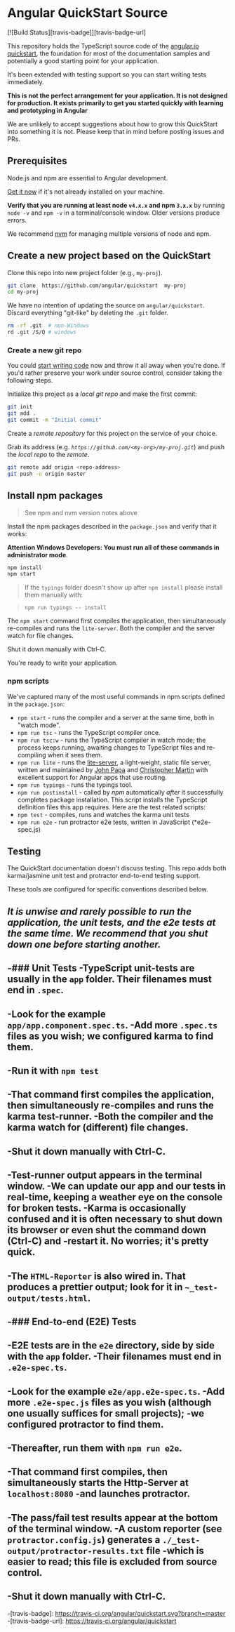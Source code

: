 # Angular QuickStart Source
[![Build Status][travis-badge]][travis-badge-url]

This repository holds the TypeScript source code of the [angular.io quickstart](https://angular.io/docs/ts/latest/quickstart.html),
the foundation for most of the documentation samples and potentially a good starting point for your application.

It's been extended with testing support so you can start writing tests immediately.

**This is not the perfect arrangement for your application. It is not designed for production.
It exists primarily to get you started quickly with learning and prototyping in Angular**

We are unlikely to accept suggestions about how to grow this QuickStart into something it is not.
Please keep that in mind before posting issues and PRs.

## Prerequisites

Node.js and npm are essential to Angular development. 
    
<a href="https://docs.npmjs.com/getting-started/installing-node" target="_blank" title="Installing Node.js and updating npm">
Get it now</a> if it's not already installed on your machine.
 
**Verify that you are running at least node `v4.x.x` and npm `3.x.x`**
by running `node -v` and `npm -v` in a terminal/console window.
Older versions produce errors.

We recommend [nvm](https://github.com/creationix/nvm) for managing multiple versions of node and npm.

## Create a new project based on the QuickStart

Clone this repo into new project folder (e.g., `my-proj`).
```bash
git clone  https://github.com/angular/quickstart  my-proj
cd my-proj
```

We have no intention of updating the source on `angular/quickstart`.
Discard everything "git-like" by deleting the `.git` folder.
```bash
rm -rf .git  # non-Windows
rd .git /S/Q # windows
```

### Create a new git repo
You could [start writing code](#start-development) now and throw it all away when you're done.
If you'd rather preserve your work under source control, consider taking the following steps.

Initialize this project as a *local git repo* and make the first commit:
```bash
git init
git add .
git commit -m "Initial commit"
```

Create a *remote repository* for this project on the service of your choice.

Grab its address (e.g. *`https://github.com/<my-org>/my-proj.git`*) and push the *local repo* to the *remote*.
```bash
git remote add origin <repo-address>
git push -u origin master
```
## Install npm packages

> See npm and nvm version notes above

Install the npm packages described in the `package.json` and verify that it works:

**Attention Windows Developers:  You must run all of these commands in administrator mode**.

```bash
npm install
npm start
```

> If the `typings` folder doesn't show up after `npm install` please install them manually with:

> `npm run typings -- install`

The `npm start` command first compiles the application, 
then simultaneously re-compiles and runs the `lite-server`.
Both the compiler and the server watch for file changes.

Shut it down manually with Ctrl-C.

You're ready to write your application.

### npm scripts

We've captured many of the most useful commands in npm scripts defined in the `package.json`:

* `npm start` - runs the compiler and a server at the same time, both in "watch mode".
* `npm run tsc` - runs the TypeScript compiler once.
* `npm run tsc:w` - runs the TypeScript compiler in watch mode; the process keeps running, awaiting changes to TypeScript files and re-compiling when it sees them.
* `npm run lite` - runs the [lite-server](https://www.npmjs.com/package/lite-server), a light-weight, static file server, written and maintained by
[John Papa](https://github.com/johnpapa) and
[Christopher Martin](https://github.com/cgmartin)
with excellent support for Angular apps that use routing.
* `npm run typings` - runs the typings tool.
* `npm run postinstall` - called by *npm* automatically *after* it successfully completes package installation. This script installs the TypeScript definition files this app requires.
Here are the test related scripts:
* `npm test` - compiles, runs and watches the karma unit tests
* `npm run e2e` - run protractor e2e tests, written in JavaScript (*e2e-spec.js)

## Testing

The QuickStart documentation doesn't discuss testing.
This repo adds both karma/jasmine unit test and protractor end-to-end testing support.

These tools are configured for specific conventions described below.

*It is unwise and rarely possible to run the application, the unit tests, and the e2e tests at the same time.
We recommend that you shut down one before starting another.*
-
 -### Unit Tests
 -TypeScript unit-tests are usually in the `app` folder. Their filenames must end in `.spec`.
 -
 -Look for the example `app/app.component.spec.ts`.
 -Add more `.spec.ts` files as you wish; we configured karma to find them.
 -
 -Run it with `npm test`
 -
 -That command first compiles the application, then simultaneously re-compiles and runs the karma test-runner.
 -Both the compiler and the karma watch for (different) file changes.
 -
 -Shut it down manually with Ctrl-C.
 -
 -Test-runner output appears in the terminal window.
 -We can update our app and our tests in real-time, keeping a weather eye on the console for broken tests.
 -Karma is occasionally confused and it is often necessary to shut down its browser or even shut the command down (Ctrl-C) and
 -restart it. No worries; it's pretty quick.
 -
 -The `HTML-Reporter` is also wired in. That produces a prettier output; look for it in `~_test-output/tests.html`.
 -
 -### End-to-end (E2E) Tests
 -
 -E2E tests are in the `e2e` directory, side by side with the `app` folder.
 -Their filenames must end in `.e2e-spec.ts`.
 -
 -Look for the example `e2e/app.e2e-spec.ts`.
 -Add more `.e2e-spec.js` files as you wish (although one usually suffices for small projects);
 -we configured protractor to find them.
 -
 -Thereafter, run them with `npm run e2e`.
 -
 -That command first compiles, then simultaneously starts the Http-Server at `localhost:8080`
 -and launches protractor.  
 -
 -The pass/fail test results appear at the bottom of the terminal window.
 -A custom reporter (see `protractor.config.js`) generates a  `./_test-output/protractor-results.txt` file
 -which is easier to read; this file is excluded from source control.
 -
 -Shut it down manually with Ctrl-C.
 -
 -[travis-badge]: https://travis-ci.org/angular/quickstart.svg?branch=master
 -[travis-badge-url]: https://travis-ci.org/angular/quickstart
